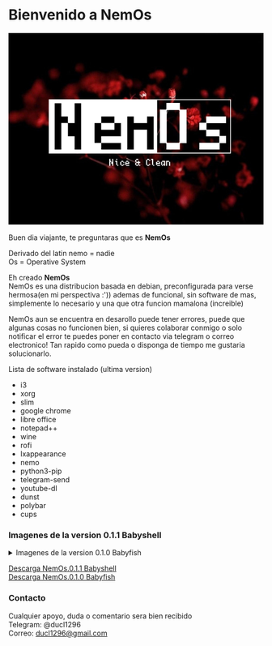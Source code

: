 # Bienvenido a NemOs
<head>
  <link rel="icon" href="images/ico.png" type="image/png">
</head>
<p align="center">
  <img src="images/logo.png">
</p>

Buen dia viajante, te preguntaras que es **NemOs**


Derivado del latin nemo = nadie<br>
Os = Operative System


Eh creado **NemOs** <br>
NemOs es una distribucion basada en debian, preconfigurada para verse hermosa(en mi perspectiva :')) ademas de funcional, sin software de mas, simplemente lo necesario
y una que otra funcion mamalona (increible)

NemOs aun se encuentra en desarollo puede tener errores, puede que algunas cosas no funcionen bien, si quieres colaborar conmigo o solo notificar el error te puedes poner en contacto via telegram o correo electronico!
Tan rapido como pueda o disponga de tiempo me gustaria solucionarlo.

Lista de software instalado (ultima version)

- i3
- xorg
- slim
- google chrome
- libre office
- notepad++
- wine
- rofi
- lxappearance
- nemo
- python3-pip
- telegram-send
- youtube-dl
- dunst
- polybar
- cups

### Imagenes de la version 0.1.1 Babyshell

<details>
  <summary>Imagenes de la version 0.1.0 Babyfish</summary>
  <img src="images/0.1.0/1.png">
  <img src="images/0.1.0/2.png">
  <img src="images/0.1.0/3.png">
  <img src="images/0.1.0/4.png">
  <img src="images/0.1.0/5.png">
  <img src="images/0.1.0/6.png">
  <img src="images/0.1.0//7.png">
</details>

[Descarga NemOs.0.1.1 Babyshell](https://racaty.net/ah0vufwc1isx) <br>
[Descarga NemOs.0.1.0 Babyfish](https://racaty.net/s1liryqskepy)

### Contacto

Cualquier apoyo, duda o comentario sera bien recibido <br>
Telegram: @ducl1296 <br>
Correo: ducl1296@gmail.com
